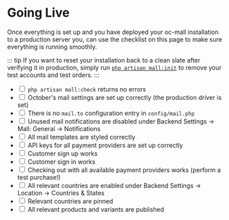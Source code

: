 # Going Live

Once everything is set up and you have deployed your oc-mall installation to a production server you, can
use the checklist on this page to make sure everything is running smoothly.

::: tip
If you want to reset your installation back to a clean slate after verifying it in production, simply
run [`php artisan mall:init`](../development/console-commands.md#mall-check) to remove your test accounts and 
test orders. 
:::

* <input type="checkbox"> `php artisan mall:check` returns no errors
* <input type="checkbox"> October's mail settings are set up correctly (the production driver is set) 
* <input type="checkbox"> There is no `mail.to` configuration entry in `config/mail.php` 
* <input type="checkbox"> Unused mail notifications are disabled under Backend Settings -> Mall: General 
-> Notifications 
* <input type="checkbox"> All mail templates are styled correctly
* <input type="checkbox"> API keys for all payment providers are set up correctly
* <input type="checkbox"> Customer sign up works
* <input type="checkbox"> Customer sign in works
* <input type="checkbox"> Checking out with all available payment providers works (perform a test purchase!)
* <input type="checkbox"> All relevant countries are enabled under Backend Settings -> Location -> Countries & States
* <input type="checkbox"> Relevant countries are pinned
* <input type="checkbox"> All relevant products and variants are published